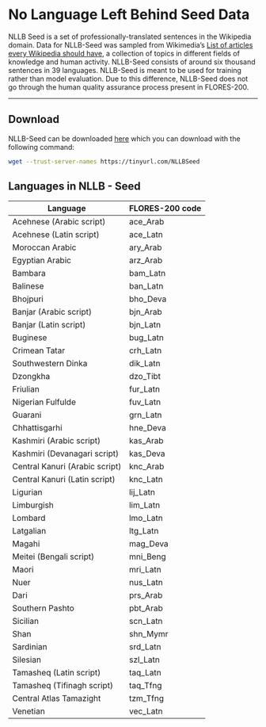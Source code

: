# No Language Left Behind Seed Data 

NLLB Seed is a set of professionally-translated sentences in the Wikipedia domain. Data for NLLB-Seed was sampled from Wikimedia’s [List of articles every Wikipedia should have](https://meta.wikimedia.org/wiki/List_of_articles_every_Wikipedia_should_have/Expanded), a collection of topics in different fields of knowledge and human activity. NLLB-Seed consists of around six thousand sentences in 39 languages. NLLB-Seed is meant to be used for training rather than model evaluation. Due to this difference, NLLB-Seed does not go through the human quality assurance process present in FLORES-200.

--------------------------------------------------------------------------------

## Download

NLLB-Seed can be downloaded [here](https://tinyurl.com/NLLBSeed) which you can download with the following command:

```bash
wget --trust-server-names https://tinyurl.com/NLLBSeed
```

## Languages in NLLB - Seed

Language | FLORES-200 code
---|---
Acehnese (Arabic script) | ace_Arab
Acehnese (Latin script) | ace_Latn
Moroccan Arabic | ary_Arab
Egyptian Arabic | arz_Arab
Bambara | bam_Latn
Balinese | ban_Latn
Bhojpuri | bho_Deva
Banjar (Arabic script) | bjn_Arab
Banjar (Latin script) | bjn_Latn
Buginese | bug_Latn
Crimean Tatar | crh_Latn
Southwestern Dinka | dik_Latn
Dzongkha | dzo_Tibt
Friulian | fur_Latn
Nigerian Fulfulde | fuv_Latn
Guarani | grn_Latn
Chhattisgarhi | hne_Deva
Kashmiri (Arabic script) | kas_Arab
Kashmiri (Devanagari script) | kas_Deva
Central Kanuri (Arabic script) | knc_Arab
Central Kanuri (Latin script) | knc_Latn
Ligurian | lij_Latn
Limburgish | lim_Latn
Lombard | lmo_Latn
Latgalian | ltg_Latn
Magahi | mag_Deva
Meitei (Bengali script) | mni_Beng
Maori | mri_Latn
Nuer | nus_Latn
Dari | prs_Arab
Southern Pashto | pbt_Arab
Sicilian | scn_Latn
Shan | shn_Mymr
Sardinian | srd_Latn
Silesian | szl_Latn
Tamasheq (Latin script) | taq_Latn
Tamasheq (Tifinagh script) | taq_Tfng
Central Atlas Tamazight | tzm_Tfng
Venetian | vec_Latn
